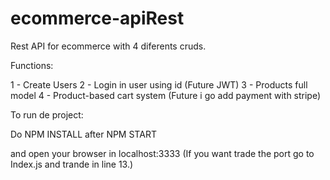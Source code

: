 # ecommerce-apiRest
Rest API for ecommerce with 4 diferents cruds.

Functions: 

1 - Create Users
2 - Login in user using id (Future JWT)
3 - Products full model
4 - Product-based cart system (Future i go add payment with stripe)

To run de project:

Do NPM INSTALL
after NPM START

and open your browser in localhost:3333 (If you want trade the port go to Index.js and trande in line 13.)
